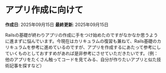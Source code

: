 # アプリ作成に向けて

**作成日**: 2025年09月15日
**最終更新**: 2025年09月15日

Railsの基礎が終わりアプリの作成に手をつけ始めたのですがなかなか思うように進まずに悩んでいます。今現在はカリキュラムの復習も兼ねて、Rails基礎のカリキュラムを参考に進めているのですが、アプリを作成するにあたって参考にしていくものとしておすすめがあれば是非参考にさせていただきたいです。（例：他のアプリをたくさん触ってコードを見てみる、自分が作りたいアプリと似た技術記事を探すなど）
